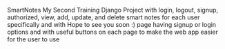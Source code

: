 SmartNotes 
My Second Training Django Project
with login, logout, signup, authorized, view, add, update, and delete smart notes for each user specifically
and with Hope to see you soon :) page having signup or login options
and with useful buttons on each page to make the web app easier for the user to use 